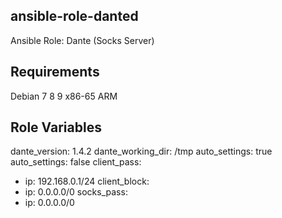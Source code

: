 ## ansible-role-danted
Ansible Role: Dante (Socks Server)
## Requirements
Debian 7 8 9 x86-65 ARM
## Role Variables
dante_version: 1.4.2
dante_working_dir: /tmp
auto_settings: true
auto_settings: false
client_pass:
  - ip: 192.168.0.1/24
client_block:
  - ip: 0.0.0.0/0
socks_pass:
  - ip: 0.0.0.0/0
